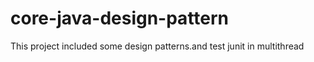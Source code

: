 # core-java-design-pattern
This project included some design patterns.and test junit in multithread
